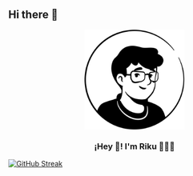 ## Hi there 👋
<p align="center" width="300">
   <img align="center" width="200" src="https://github.com/IRikune/IRikune/blob/main/assets/riku.webp" />
   <h3 align="center">¡Hey 👋! I'm Riku 👨🏻‍💻</h3>
</p>


<a href="https://git.io/streak-stats" align="center">
<img src="https://streak-stats.demolab.com?user=riku&theme=react&hide_border=true" alt="GitHub Streak" />
</a>
